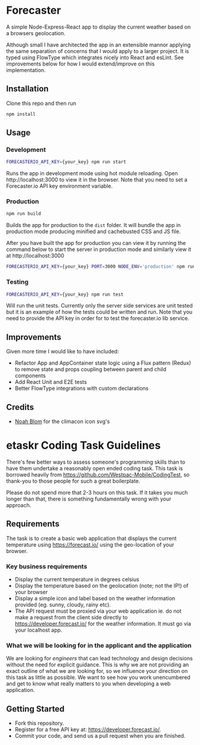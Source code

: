 # Forecaster
A simple Node-Express-React app to display the current weather based on a browsers geolocation.

Although small I have architected the app in an extensible mannor applying the same separation of concerns that I would apply to a larger project. It is typed using FlowType which integrates nicely into React and esLint. See improvements below for how I would extend/improve on this implementation.

## Installation
Clone this repo and then run
```sh
npm install
```

## Usage

### Development
```sh
FORECASTERIO_API_KEY={your_key} npm run start
```
Runs the app in development mode using hot module reloading. Open http://localhost:3000 to view it in the browser.
Note that you need to set a Forecaster.io API key environment variable.


### Production
```sh
npm run build
```
Builds the app for production to the `dist` folder. It will bundle the app in production mode producing minified and cachebusted CSS and JS file.

After you have built the app for production you can view it by running the command below to start the server in production mode and similarly view it at http://localhost:3000
```sh
FORECASTERIO_API_KEY={your_key} PORT=3000 NODE_ENV='production' npm run start
```

### Testing
```sh
FORECASTERIO_API_KEY={your_key} npm run test
```
Will run the unit tests. Currently only the server side services are unit tested but it is an example of how the tests could be written and run.
Note that you need to provide the API key in order for to test the forecaster.io lib service.

## Improvements
Given more time I would like to have included:
* Refactor App and AppContainer state logic using a Flux pattern (Redux) to remove state and props coupling between parent and child components
* Add React Unit and E2E tests
* Better FlowType integrations with custom declarations

## Credits
* [Noah Blom](https://github.com/noahblon/animated-climacons) for the climacon icon svg's


# etaskr Coding Task Guidelines

There's few better ways to assess someone's programming skills than to have them undertake a reasonably open ended coding task. This task is borrowed heavily from https://github.com/Westpac-Mobile/CodingTest, so thank-you to those people for such a great boilerplate. 

Please do not spend more that 2-3 hours on this task. If it takes you much longer than that, there is something fundamentally wrong with your approach.

## Requirements

The task is to create a basic web application that displays the current temperature using https://forecast.io/ using the geo-location of your browser.

### Key business requirements


* Display the current temperature in degrees celsius
* Display the temperature based on the geolocation (note; not the IP!) of your browser
* Display a simple icon and label based on the weather information provided (eg. sunny, cloudy, rainy etc).
* The API request must be proxied via your web application ie. do not make a request from the client side directly to https://developer.forecast.io/ for the weather information. It must go via your localhost app.

### What we will be looking for in the applicant and the application

We are looking for *engineers* that can lead technology and design decisions without the need for explicit guidance.  This is why we are not providing an exact outline of what we are looking for, so we influence your direction on this task as little as possible. We want to see how you work unencumbered and get to know what really matters to you when developing a web application.

## Getting Started

* Fork this repository.
* Register for a free API key at: https://developer.forecast.io/.
* Commit your code, and send us a pull request when you are finished.
